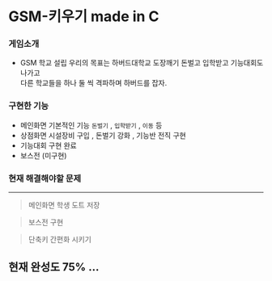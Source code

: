 # GSM-키우기 made in C

### 게임소개
* GSM 학교 설립 우리의 목표는 하버드대학교 도장깨기 돈벌고 입학받고 기능대회도 나가고  
다른 학교들을 하나 둘 씩 격파하며 하버드를 잡자.  

### 구현한 기능
* 메인화면 기본적인 기능 `돈벌기` , `입학받기` , `이동` 등
* 상점화면 시설장비 구입 , 돈벌기 강화 , 기능반 전직 구현
* 기능대회 구현 완료
* 보스전 (미구현)

### 현재 해결해야할 문제
-----  

  > 메인화면 학생 도트 저장  

  > 보스전 구현

  > 단축키 간편화 시키기 

  ## 현재 완성도 75% ...

